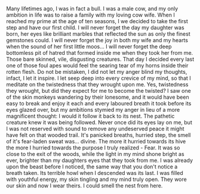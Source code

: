 Many lifetimes ago, I was in fact a bull.  I was a male cow, and my only ambition in life was to raise a family with my loving cow wife.  When I reached my
prime at the age of ten seasons, I we decided to take the first step and have our first child.  I will never forget the day my daughter was born, her eyes like brilliant
marbles that reflected the sun as only the finest gemstones could.  I will never forget the joy in both my wife and my hearts when the sound of her first little moos...
I will never forget the deep bottomless pit of hatred that formed inside me when they took her from me.  Those bare skinned, vile, disgusting creatures.  That
day I decided every last one of those foul apes would feel the searing tear of my horns inside their rotten flesh.  Do not be mistaken, I did not let my anger blind my thoughts,
infact, I let it inspire.  I let seep deep into every crevice of my mind, so that I meditate on the twistedness that they wrought upon me.  Yes, twistedness they wrought,
but did they expect for me to become the twisted?  I saw one of the skin monkeys wandering by their lonesome, and it would have been easy to break and enjoy it
each and every laboured breath it took before its eyes glazed over, but my ambitions stymied my anger in lieu of a more magnificent thought:  I would it follow it
back to its nest.  The pathetic creature knew it was being followed.  Never once did its eyes lay on me, but I was not reserved with sound to remove any undeserved
peace it might have felt on that wooded trail.  It's panicked breaths, hurried step, the smell of it's fear-laden sweat was... divine.  The more it hurried towards
its hive the more I hurried towards the purpose I truly realized - Fear.  It was so close to the exit of the woods, while the light in my mind shone bright as ever,
brighter than my daughters eyes that they took from me.  I was already upon the beast before I noticed, the same way that you don't notice a breath taken.  Its terrible
howl when I descended was its last.  I was filled with youthful energy, my skin tingling and my mind truly open.  They wore our skin and now I wear theirs.  I could smell
the nest from here.
